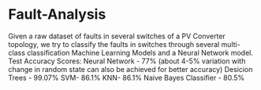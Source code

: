 # Fault-Analysis
Given a raw dataset of faults in several switches of a PV Converter topology, we try to classify the faults in switches through several multi-class classification Machine Learning Models and a Neural Network model.
Test Accuracy Scores:
Neural Network - 77% (about 4-5% variation with change in random state can also be achieved for better accuracy)
Desicion Trees - 99.07% 
SVM- 86.1%
KNN- 86.1%
Naive Bayes Classifier - 80.5%
